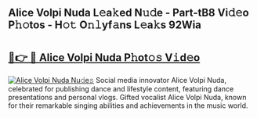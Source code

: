 ## Alice Volpi Nuda L𝚎a𝚔ed N𝚞𝚍e - Part-tB8 Vi𝚍𝚎o P𝚑𝚘tos - H𝚘𝚝 O𝚗𝚕yf𝚊ns L𝚎a𝚔s 92Wia

# <h2><a href="http://kfbtv5k.oniu.top/?m=Alice+Volpi+Nuda">🔗👉 🔴 Alice Volpi Nuda P𝚑ot𝚘𝚜 V𝚒d𝚎o</a></h2>

[![Alice Volpi Nuda Nu𝚍e𝚜](https://i.imgur.com/0qMVB7G.gif)](http://kfbtv5k.oniu.top/?m=Alice+Volpi+Nuda)
Social media innovator Alice Volpi Nuda, celebrated for publishing dance and lifestyle content, featuring dance presentations and personal vlogs. Gifted vocalist Alice Volpi Nuda, known for their remarkable singing abilities and achievements in the music world.  
